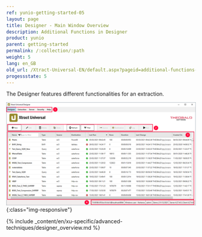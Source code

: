 ```yaml
---
ref: yunio-getting-started-05
layout: page
title: Designer - Main Window Overview
description: Additional Functions in Designer
product: yunio
parent: getting-started
permalink: /:collection/:path
weight: 5
lang: en_GB
old_url: /Xtract-Universal-EN/default.aspx?pageid=additional-functions-in-designer
progessstate: 5
---
```


The Designer features different functionalities for an extraction. 

![Designer](/img/content/xu/xu_designer_main-window.png){:class="img-responsive"}

{% include _content/en/xu-specific/advanced-techniques/designer_overview.md %}